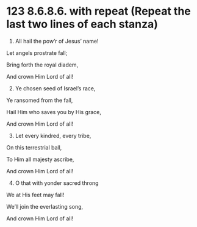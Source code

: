 # 123 8.6.8.6. with repeat (Repeat the last two lines of each stanza)

1.  All hail the pow’r of Jesus’ name!

Let angels prostrate fall;

Bring forth the royal diadem,

And crown Him Lord of all!

2.  Ye chosen seed of Israel’s race,

Ye ransomed from the fall,

Hail Him who saves you by His grace,

And crown Him Lord of all!

3.  Let every kindred, every tribe,

On this terrestrial ball,

To Him all majesty ascribe,

And crown Him Lord of all!

4.  O that with yonder sacred throng

We at His feet may fall!

We’ll join the everlasting song,

And crown Him Lord of all!

